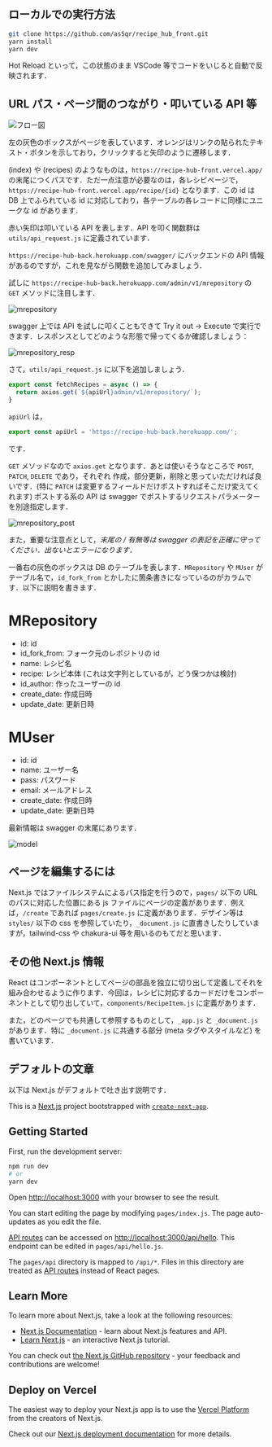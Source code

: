 ## ローカルでの実行方法
```bash
git clone https://github.com/asSqr/recipe_hub_front.git
yarn install
yarn dev
```
Hot Reload といって，この状態のまま VSCode 等でコードをいじると自動で反映されます．

## URL パス・ページ間のつながり・叩いている API 等
![フロー図](https://imgur.com/kDwjfHI.jpg)

左の灰色のボックスがページを表しています．オレンジはリンクの貼られたテキスト・ボタンを示しており，クリックすると矢印のように遷移します．

(index) や (recipes) のようなものは，`https://recipe-hub-front.vercel.app/` の末尾につくパスです．ただ一点注意が必要なのは，各レシピページで，`https://recipe-hub-front.vercel.app/recipe/{id}` となります．この id は DB 上でふられている id に対応しており，各テーブルの各レコードに同様にユニークな id があります．

赤い矢印は叩いている API を表します．API を叩く関数群は `utils/api_request.js` に定義されています．

`https://recipe-hub-back.herokuapp.com/swagger/` にバックエンドの API 情報があるのですが，これを見ながら関数を追加してみましょう．

試しに `https://recipe-hub-back.herokuapp.com/admin/v1/mrepository` の `GET` メソッドに注目します．

![mrepository](https://imgur.com/9ZbXRNX.jpg)

swagger 上では API を試しに叩くこともできて Try it out → Execute で実行できます．レスポンスとしてどのような形態で帰ってくるか確認しましょう：

![mrepository_resp](https://imgur.com/GVXnf96.jpg)

さて，`utils/api_request.js` に以下を追加しましょう．

```js
export const fetchRecipes = async () => {
  return axios.get(`${apiUrl}admin/v1/mrepository/`);
}
```

`apiUrl` は，
```js
export const apiUrl = 'https://recipe-hub-back.herokuapp.com/';
```
です．

`GET` メソッドなので `axios.get` となります．あとは使いそうなところで `POST`, `PATCH`, `DELETE` であり，それぞれ 作成，部分更新，削除と思っていただければ良いです．(特に `PATCH` は変更するフィールドだけポストすればそこだけ変えてくれます) ポストする系の API は swagger でポストするリクエストパラメーターを別途指定します．

![mrepository_post](https://imgur.com/wzYbaBe.jpg)

また，重要な注意点として，*末尾の / 有無等は swagger の表記を正確に守ってください．出ないとエラーになります．*

一番右の灰色のボックスは DB のテーブルを表します．`MRepository` や `MUser` がテーブル名で，`id_fork_from` とかしたに箇条書きになっているのがカラムです．以下に説明を書きます．

# MRepository
- id: id
- id_fork_from: フォーク元のレポジトリの id
- name: レシピ名
- recipe: レシピ本体 (これは文字列としているが，どう保つかは検討)
- id_author: 作ったユーザーの id
- create_date: 作成日時
- update_date: 更新日時

# MUser
- id: id
- name: ユーザー名
- pass: パスワード
- email: メールアドレス
- create_date: 作成日時
- update_date: 更新日時

最新情報は swagger の末尾にあります．

![model](https://imgur.com/HINWwr9.jpg)

## ページを編集するには
Next.js ではファイルシステムによるパス指定を行うので，`pages/` 以下の URL のパスに対応した位置にある js ファイルにページの定義があります．例えば，`/create` であれば `pages/create.js` に定義があります．デザイン等は `styles/` 以下の css を参照していたり，`_document.js` に直書きしたりしていますが，tailwind-css や chakura-ui 等を用いるのもてだと思います．

## その他 Next.js 情報
React はコンポーネントとしてページの部品を独立に切り出して定義してそれを組み合わせるように作ります．今回は，レシピに対応するカードだけをコンポーネントとして切り出していて，`components/RecipeItem.js` に定義があります．

また，どのページでも共通して参照するものとして，`_app.js` と `_document.js` があります．特に `_document.js` に共通する部分 (meta タグやスタイルなど) を書いています．

## デフォルトの文章

以下は Next.js がデフォルトで吐き出す説明です．

This is a [Next.js](https://nextjs.org/) project bootstrapped with [`create-next-app`](https://github.com/vercel/next.js/tree/canary/packages/create-next-app).

## Getting Started

First, run the development server:

```bash
npm run dev
# or
yarn dev
```

Open [http://localhost:3000](http://localhost:3000) with your browser to see the result.

You can start editing the page by modifying `pages/index.js`. The page auto-updates as you edit the file.

[API routes](https://nextjs.org/docs/api-routes/introduction) can be accessed on [http://localhost:3000/api/hello](http://localhost:3000/api/hello). This endpoint can be edited in `pages/api/hello.js`.

The `pages/api` directory is mapped to `/api/*`. Files in this directory are treated as [API routes](https://nextjs.org/docs/api-routes/introduction) instead of React pages.

## Learn More

To learn more about Next.js, take a look at the following resources:

- [Next.js Documentation](https://nextjs.org/docs) - learn about Next.js features and API.
- [Learn Next.js](https://nextjs.org/learn) - an interactive Next.js tutorial.

You can check out [the Next.js GitHub repository](https://github.com/vercel/next.js/) - your feedback and contributions are welcome!

## Deploy on Vercel

The easiest way to deploy your Next.js app is to use the [Vercel Platform](https://vercel.com/new?utm_medium=default-template&filter=next.js&utm_source=create-next-app&utm_campaign=create-next-app-readme) from the creators of Next.js.

Check out our [Next.js deployment documentation](https://nextjs.org/docs/deployment) for more details.
